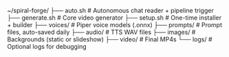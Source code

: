 ~/spiral-forge/
├── auto.sh           # Autonomous chat reader + pipeline trigger
├── generate.sh       # Core video generator
├── setup.sh          # One-time installer + builder
├── voices/           # Piper voice models (.onnx)
├── prompts/          # Prompt files, auto-saved daily
├── audio/            # TTS WAV files
├── images/           # Backgrounds (static or slideshow)
├── video/            # Final MP4s
└── logs/             # Optional logs for debugging
